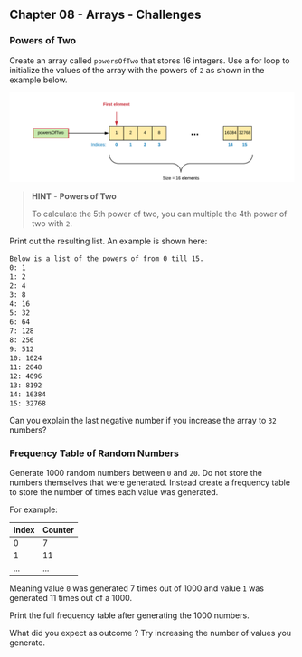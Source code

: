 ## Chapter 08 - Arrays - Challenges

### Powers of Two

Create an array called `powersOfTwo` that stores 16 integers. Use a for loop to initialize the values of the array with the powers of `2` as shown in the example below.

![Powers of Two](img/powers_of_two.png)

> **HINT** - **Powers of Two**
>
> To calculate the 5th power of two, you can multiple the 4th power of two with `2`.

Print out the resulting list. An example is shown here:

```text
Below is a list of the powers of from 0 till 15.
0: 1
1: 2
2: 4
3: 8
4: 16
5: 32
6: 64
7: 128
8: 256
9: 512
10: 1024
11: 2048
12: 4096
13: 8192
14: 16384
15: 32768
```

Can you explain the last negative number if you increase the array to `32` numbers?

### Frequency Table of Random Numbers

Generate 1000 random numbers between `0` and `20`. Do not store the numbers themselves that were generated. Instead create a frequency table to store the number of times each value was generated.

For example:

| Index | Counter |
| --- | --- |
| 0 | 7 |
| 1 | 11 |
| ... | ...

Meaning value `0` was generated 7 times out of 1000 and value `1` was generated 11 times out of a 1000.

Print the full frequency table after generating the 1000 numbers.

What did you expect as outcome ? Try increasing the number of values you generate.
